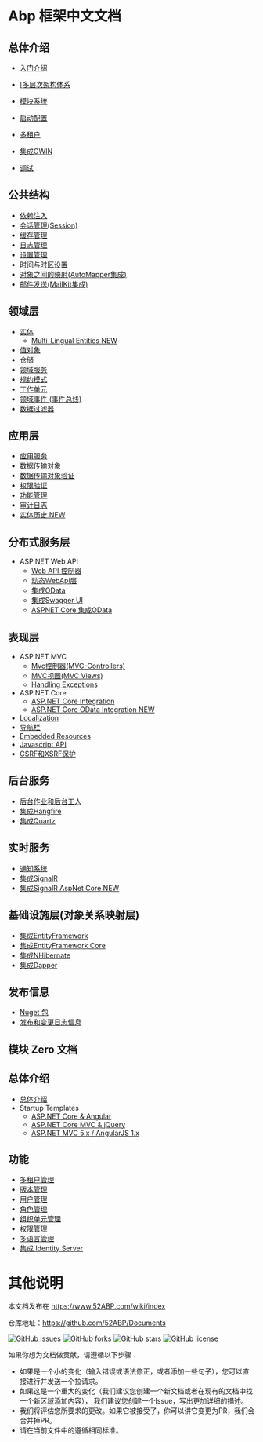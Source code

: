 # Abp 框架中文文档

## 总体介绍

-   [入门介绍](Introduction.md)

-   [[多层次架构体系](NLayer-Architecture.md)
-   [模块系统](Module-System.md)
-   [启动配置](Startup-Configuration.md)
-   [多租户](Multi-Tenancy.md)
-   [集成OWIN](OWIN.md)
-   [调试](Debugging.md)



## 公共结构

-   [依赖注入](Dependency-Injection.md)
-   [会话管理(Session)](Abp-Session.md)
-   [缓存管理](Caching.md)
-   [日志管理](Logging.md)
-   [设置管理](Setting-Management.md)
-   [时间与时区设置](Timing.md)
-   [对象之间的映射(AutoMapper集成)](Object-To-Object-Mapping.md)
-   [邮件发送(MailKit集成)](Email-Sending.md)

## 领域层

-   [实体](Entities.md)
    -   [Multi-Lingual Entities <label class="badge badge-secondary badge-success">NEW</label>](Multi-Lingual-Entities.md)
-   [值对象](Value-Objects.md)
-   [仓储](Repositories.md)
-   [领域服务](Domain-Services.md)
-   [规约模式](Specifications.md)
-   [工作单元](Unit-Of-Work.md)
-   [领域事件 (事件总线)](EventBus-Domain-Events.md)
-   [数据过滤器](Data-Filters.md)


## 应用层

-   [应用服务](Application-Services.md)
-   [数据传输对象](Data-Transfer-Objects.md)
-   [数据传输对象验证](Validating-Data-Transfer-Objects.md)
-   [权限验证](Authorization.md)
-   [功能管理](Feature-Management.md)
-   [审计日志](Audit-Logging.md)
-   [实体历史 <label class="badge badge-secondary badge-success">NEW</label>](Entity-History.md)


## 分布式服务层

-   ASP.NET Web API
    -   [Web API 控制器](Web-API-Controllers.md)
    -   [动态WebApi层](Dynamic-Web-API.md)
    -   [集成OData](OData-Integration.md)
    -   [集成Swagger UI](Swagger-UI-Integration.md)
    -   [ASPNET Core 集成OData](5.5ABP分布式服务-ASPNETCoreOData集成.md)


## 表现层

-   ASP.NET MVC
    -   [Mvc控制器(MVC-Controllers)](MVC-Controllers.md)
    -   [MVC视图(MVC Views)](MVC-Views.md)
    -   [Handling Exceptions](Handling-Exceptions.md)
-   ASP.NET Core
    -   [ASP.NET Core Integration](AspNet-Core.md)
    -   [ASP.NET Core OData Integration <label class="badge badge-secondary badge-success">NEW</label>](OData-AspNetCore-Integration.md)
-   [Localization](Localization.md)
-   [导航栏](Navigation.md)
-   [Embedded Resources](Embedded-Resource-Files.md)
-   [Javascript API](/Pages/Documents/Javascript-API)
-   [CSRF和XSRF保护](XSRF-CSRF-Protection.md)

##  后台服务

-   [后台作业和后台工人](Background-Jobs-And-Workers.md)
-   [集成Hangfire](Hangfire-Integration.md)
-   [集成Quartz](Quartz-Integration.md)

## 实时服务

-   [通知系统](Notification-System.md)
-   [集成SignalR](SignalR-Integration.md)
-   [集成SignalR AspNet Core <label class="badge badge-secondary badge-success">NEW</label>](SignalR-AspNetCore-Integration.md)


## 基础设施层(对象关系映射层)

-   [集成EntityFramework](EntityFramework-Integration.md)
-   [集成EntityFramework Core](Entity-Framework-Core.md)
-   [集成NHibernate](NHibernate-Integration.md)
-   [集成Dapper ](Dapper-Integration.md)

## 发布信息

-   [Nuget 包](Nuget-Packages.md)
-   [发布和变更日志信息](https://github.com/aspnetboilerplate/aspnetboilerplate/releases)

## 模块 Zero 文档

## 总体介绍

-   [总体介绍](Zero/Overall.md)
-   Startup Templates
    -   [ASP.NET Core & Angular](Zero/Startup-Template-Angular.md)
    -   [ASP.NET Core MVC & jQuery](Zero/Startup-Template-Core.md)
    -   [ASP.NET MVC 5.x / AngularJS 1.x](Zero/Startup-Template.md)
  
## 功能

-   [多租户管理](/Pages/Documents/Zero/Tenant-Management)
-   [版本管理](/Pages/Documents/Zero/Edition-Management)
-   [用户管理](/Pages/Documents/Zero/User-Management)
-   [角色管理](/Pages/Documents/Zero/Role-Management)
-   [组织单元管理](/Pages/Documents/Zero/Organization-Units)
-   [权限管理](/Pages/Documents/Zero/Permission-Management)
-   [多语言管理](/Pages/Documents/Zero/Language-Management)
-   [集成 Identity Server](Zero/Identity-Server.md)

# 其他说明

本文档发布在  https://www.52ABP.com/wiki/index 

仓库地址：https://github.com/52ABP/Documents

[![GitHub issues](https://img.shields.io/github/issues/52ABP/Documents.svg?style=popout)](https://github.com/52ABP/Documents/issues)
[![GitHub forks](https://img.shields.io/github/forks/52ABP/Documents.svg?style=popout)](https://github.com/52ABP/Documents/network)
[![GitHub stars](https://img.shields.io/github/stars/52ABP/Documents.svg?style=popout)](https://github.com/52ABP/Documents/stargazers)
[![GitHub license](https://img.shields.io/github/license/52ABP/Documents.svg?style=popout)](https://github.com/52ABP/Documents/blob/master/LICENSE)

如果你想为文档做贡献，请遵循以下步骤：
* 如果是一个小的变化（输入错误或语法修正，或者添加一些句子），您可以直接进行并发送一个拉请求。
* 如果这是一个重大的变化（我们建议您创建一个新文档或者在现有的文档中找一个新区域添加内容），
我们建议您创建一个Issue，写出更加详细的描述。
* 我们将评估您所要求的更改。如果它被接受了，你可以讲它变更为PR，我们会合并掉PR。
* 请在当前文件中的遵循相同标准。